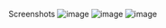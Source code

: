 Screenshots
![image](https://github.com/user-attachments/assets/c1f49330-8565-4a43-a5f9-084e73ab58a4)
![image](https://github.com/user-attachments/assets/d32b25e7-7721-4866-adbf-054bbbf356e1)
![image](https://github.com/user-attachments/assets/8edd8164-8d9d-4bbc-ac40-23812fafb6c2)
